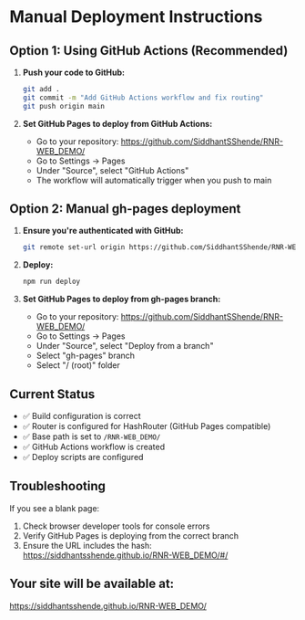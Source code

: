 # Manual Deployment Instructions

## Option 1: Using GitHub Actions (Recommended)

1. **Push your code to GitHub:**
   ```bash
   git add .
   git commit -m "Add GitHub Actions workflow and fix routing"
   git push origin main
   ```

2. **Set GitHub Pages to deploy from GitHub Actions:**
   - Go to your repository: https://github.com/SiddhantSShende/RNR-WEB_DEMO/
   - Go to Settings → Pages
   - Under "Source", select "GitHub Actions"
   - The workflow will automatically trigger when you push to main

## Option 2: Manual gh-pages deployment

1. **Ensure you're authenticated with GitHub:**
   ```bash
   git remote set-url origin https://github.com/SiddhantSShende/RNR-WEB_DEMO.git
   ```

2. **Deploy:**
   ```bash
   npm run deploy
   ```

3. **Set GitHub Pages to deploy from gh-pages branch:**
   - Go to your repository: https://github.com/SiddhantSShende/RNR-WEB_DEMO/
   - Go to Settings → Pages
   - Under "Source", select "Deploy from a branch"
   - Select "gh-pages" branch
   - Select "/ (root)" folder

## Current Status
- ✅ Build configuration is correct
- ✅ Router is configured for HashRouter (GitHub Pages compatible)
- ✅ Base path is set to `/RNR-WEB_DEMO/`
- ✅ GitHub Actions workflow is created
- ✅ Deploy scripts are configured

## Troubleshooting

If you see a blank page:
1. Check browser developer tools for console errors
2. Verify GitHub Pages is deploying from the correct branch
3. Ensure the URL includes the hash: https://siddhantsshende.github.io/RNR-WEB_DEMO/#/

## Your site will be available at:
https://siddhantsshende.github.io/RNR-WEB_DEMO/
